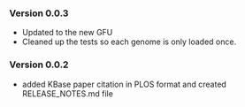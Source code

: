 ### Version 0.0.3
- Updated to the new GFU
- Cleaned up the tests so each genome is only loaded once.

### Version 0.0.2
- added KBase paper citation in PLOS format and created RELEASE_NOTES.md file
